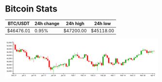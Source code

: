 # Bitcoin Stats

BTC/USDT|24h change|24h high|24h low|
|---|---|---|---|
|$46476.01|0.95%|$47200.00|$45118.00|

<img src="./chart.svg">
